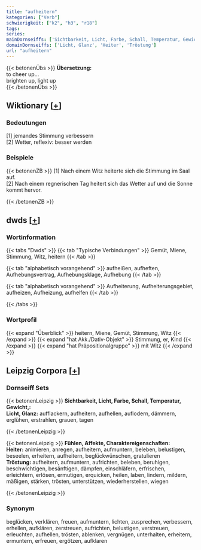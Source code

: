 ```yaml
---
title: "aufheitern"
kategorien: ["Verb"]
schwierigkeit: ["k2", "h3", "r18"]
tags:
series:
mainDornseiffs: ['Sichtbarkeit, Licht, Farbe, Schall, Temperatur, Gewicht,', 'Fühlen, Affekte, Charaktereigenschaften']
domainDornseiffs: ['Licht, Glanz', 'Heiter', 'Tröstung']
url: "aufheitern"
---
```


{{< betonenÜbs >}}
**Übersetzung:**  
to cheer  up...  
brighten up, light up  
{{< /betonenÜbs >}}

## Wiktionary [[+](https://de.wiktionary.org/wiki/aufheitern)]

### Bedeutungen
[1] jemandes Stimmung verbessern  
[2] Wetter, reflexiv: besser werden  

### Beispiele
{{< betonenZB >}}
[1] Nach einem Witz heiterte sich die Stimmung im Saal auf.  
[2] Nach einem regnerischen Tag heitert sich das Wetter auf und die Sonne kommt hervor.  

{{< /betonenZB >}}


## dwds [[+](https://www.dwds.de/wb/aufheitern)]

### Wortinformation
{{< tabs "Dwds" >}}
{{< tab "Typische Verbindungen" >}}
Gemüt, Miene, Stimmung, Witz, heitern
{{< /tab >}}

{{< tab "alphabetisch vorangehend" >}}
aufheißen, aufheften, Aufhebungsvertrag, Aufhebungsklage, Aufhebung
{{< /tab >}}

{{< tab "alphabetisch vorangehend" >}}
Aufheiterung, Aufheiterungsgebiet, aufheizen, Aufheizung, aufhelfen
{{< /tab >}}

{{< /tabs >}}

### Wortprofil
{{< expand "Überblick" >}} heitern, Miene, Gemüt, Stimmung, Witz {{< /expand >}}
{{< expand "hat Akk./Dativ-Objekt" >}} Stimmung, er, Kind {{< /expand >}}
{{< expand "hat Präpositionalgruppe" >}} mit Witz {{< /expand >}}

## Leipzig Corpora [[+](https://corpora.uni-leipzig.de/en/res?word=aufheitern&corpusId=deu_newscrawl-public_2018)]

### Dornseiff Sets
{{< betonenLeipzig >}}
**Sichtbarkeit, Licht, Farbe, Schall, Temperatur, Gewicht,:**  
**Licht, Glanz:** aufflackern, aufheitern, aufhellen, auflodern, dämmern, erglühen, erstrahlen, grauen, tagen  

{{< /betonenLeipzig >}}


{{< betonenLeipzig >}}
**Fühlen, Affekte, Charaktereigenschaften:**  
**Heiter:** animieren, anregen, aufheitern, aufmuntern, beleben, belustigen, beseelen, erheitern, aufheitern, beglückwünschen, gratulieren  
**Tröstung:** aufheitern, aufmuntern, aufrichten, beleben, beruhigen, beschwichtigen, besänftigen, dämpfen, einschläfern, erfrischen, erleichtern, erlösen, ermutigen, erquicken, heilen, laben, lindern, mildern, mäßigen, stärken, trösten, unterstützen, wiederherstellen, wiegen  

{{< /betonenLeipzig >}}

### Synonym
beglücken, verklären, freuen, aufmuntern, lichten, zusprechen, verbessern, erhellen, aufklären, zerstreuen, aufrichten, belustigen, verstreuen, erleuchten, aufhellen, trösten, ablenken, vergnügen, unterhalten, erheitern, ermuntern, erfreuen, ergötzen, aufklaren

